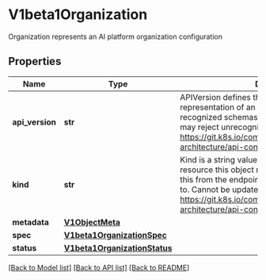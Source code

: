# V1beta1Organization

Organization represents an AI platform organization configuration

## Properties

| Name            | Type                                                                                                        | Description                                                                                                                                                                                                                                                                                        | Notes      |
|-----------------|-------------------------------------------------------------------------------------------------------------|----------------------------------------------------------------------------------------------------------------------------------------------------------------------------------------------------------------------------------------------------------------------------------------------------|------------|
| **api_version** | **str**                                                                                                     | APIVersion defines the versioned schema of this representation of an object. Servers should convert recognized schemas to the latest internal value, and may reject unrecognized values. More info: https://git.k8s.io/community/contributors/devel/sig-architecture/api-conventions.md#resources  | [optional] |
| **kind**        | **str**                                                                                                     | Kind is a string value representing the REST resource this object represents. Servers may infer this from the endpoint the client submits requests to. Cannot be updated. In CamelCase. More info: https://git.k8s.io/community/contributors/devel/sig-architecture/api-conventions.md#types-kinds | [optional] |
| **metadata**    | [**V1ObjectMeta**](https://github.com/kubernetes-client/python/blob/master/kubernetes/docs/V1ObjectMeta.md) |                                                                                                                                                                                                                                                                                                    | [optional] |
| **spec**        | [**V1beta1OrganizationSpec**](V1beta1OrganizationSpec.md)                                                   |                                                                                                                                                                                                                                                                                                    |
| **status**      | [**V1beta1OrganizationStatus**](V1beta1OrganizationStatus.md)                                               |                                                                                                                                                                                                                                                                                                    | [optional] |

[[Back to Model list]](../README.md#documentation-for-models) [[Back to API list]](../README.md#documentation-for-api-endpoints) [[Back to README]](../README.md)
